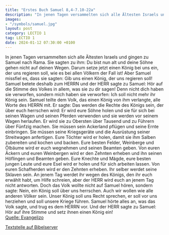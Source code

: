 ```yaml
---
title: "Erstes Buch Samuel 8,4-7.10-22a"
description: "In jenen Tagen versammelten sich alle Ältesten Israels und gingen zu Samuel nach Rama. Sie sagten zu ihm: Du bist nun alt und deine Söhne gehen nicht auf deinen Wegen. Darum setze jetzt einen König bei uns ein, der uns regieren soll, wie es bei allen Völkern der Fall ist! Aber Sa...."
images:
- "/symbols/samuel.jpg"
layout: post
category: LECTIO 1
tag: LECTIO 1
date: 2024-01-12 07:30:00 +0100
---
```

In jenen Tagen versammelten sich alle Ältesten Israels und gingen zu Samuel nach Rama.
Sie sagten zu ihm: Du bist nun alt und deine Söhne gehen nicht auf deinen Wegen. Darum setze jetzt einen König bei uns ein, der uns regieren soll, wie es bei allen Völkern der Fall ist!
Aber Samuel missfiel es, dass sie sagten: Gib uns einen König, der uns regieren soll! Samuel betete deshalb zum HERRN
und der HERR sagte zu Samuel: Hör auf die Stimme des Volkes in allem, was sie zu dir sagen! Denn nicht dich haben sie verworfen, sondern mich haben sie verworfen: Ich soll nicht mehr ihr König sein.<!--more-->
Samuel teilte dem Volk, das einen König von ihm verlangte, alle Worte des HERRN mit.
Er sagte: Das werden die Rechte des Königs sein, der über euch herrschen wird: Er wird eure Söhne holen und sie für sich bei seinen Wagen und seinen Pferden verwenden und sie werden vor seinem Wagen herlaufen.
Er wird sie zu Obersten über Tausend und zu Führern über Fünfzig machen. Sie müssen sein Ackerland pflügen und seine Ernte einbringen. Sie müssen seine Kriegsgeräte und die Ausrüstung seiner Streitwagen anfertigen.
Eure Töchter wird er holen, damit sie ihm Salben zubereiten und kochen und backen.
Eure besten Felder, Weinberge und Ölbäume wird er euch wegnehmen und seinen Beamten geben.
Von euren Äckern und euren Weinbergen wird er den Zehnten erheben und ihn seinen Höflingen und Beamten geben.
Eure Knechte und Mägde, eure besten jungen Leute und eure Esel wird er holen und für sich arbeiten lassen.
Von euren Schafherden wird er den Zehnten erheben. Ihr selber werdet seine Sklaven sein.
An jenem Tag werdet ihr wegen des Königs, den ihr euch erwählt habt, um Hilfe schreien, aber der HERR wird euch an jenem Tag nicht antworten.
Doch das Volk wollte nicht auf Samuel hören, sondern sagte: Nein, ein König soll über uns herrschen.
Auch wir wollen wie alle anderen Völker sein. Unser König soll uns Recht sprechen, er soll vor uns herziehen und soll unsere Kriege führen.
Samuel hörte alles an, was das Volk sagte, und trug es dem HERRN vor.
Und der HERR sagte zu Samuel: Hör auf ihre Stimme und setz ihnen einen König ein!<br>
[Quelle: Evangelizo](https://evangeliumtagfuertag.org/DE/gospel)

[Textstelle auf Bibelserver](https://www.bibleserver.com/EU/1.Samuel8,4-7.10-22a)
